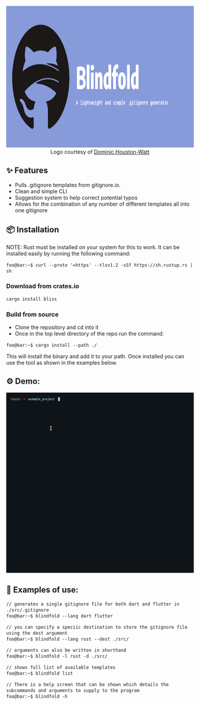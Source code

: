 <p align="center">
<img height="380" width="1920" src="https://github.com/Eoin-McMahon/Blindfold/blob/master/assets/banner.png">
<br>
Logo courtesy of <a href="https://www.instagram.com/do.graphics/">Dominic Houston-Watt</a>
</p>
<!-- <h1 align="center"> Blindfold - a lightweight and simple .gitignore generator</h1> -->

## ✨ Features
* Pulls .gitignore templates from gitignore.io.
* Clean and simple CLI
* Suggestion system to help correct potential typos
* Allows for the combination of any number of different templates all into one gitignore

## 📦 Installation
NOTE: Rust must be installed on your system for this to work.
It can be installed easily by running the following command:
```console
foo@bar:~$ curl --proto '=https' --tlsv1.2 -sSf https://sh.rustup.rs | sh
```

### Download from crates.io

```bash
cargo install bliss
```

### Build from source
* Clone the repository and cd into it
* Once in the top level directory of the repo run the command:
```console
foo@bar:~$ cargo install --path ./
```

This will install the binary and add it to your path. Once installed you can use the tool as shown in the examples below.

## ⚙️ Demo:

![demo_video](https://github.com/Eoin-McMahon/Blindfold/blob/master/assets/demo.gif)

## 🔧 Examples of use:
```console
// generates a single gitignore file for both dart and flutter in ./src/.gitignore
foo@bar:~$ blindfold --lang dart flutter
```

```console
// you can specify a speciic destination to store the gitignore file using the dest argument
foo@bar:~$ blindfold --lang rust --dest ./src/
```

```console
// arguments can also be written in shorthand
foo@bar:~$ blindfold -l rust -d ./src/
```

```console
// shows full list of available templates
foo@bar:~$ blindfold list
```

```console
// There is a help screen that can be shown which details the subcommands and arguments to supply to the program
foo@bar:~$ blindfold -h
```
